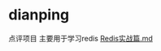 # dianping
点评项目 主要用于学习redis
[Redis实战篇.md](https://github.com/imdemovo/dianping/files/11131037/Redis.md)
